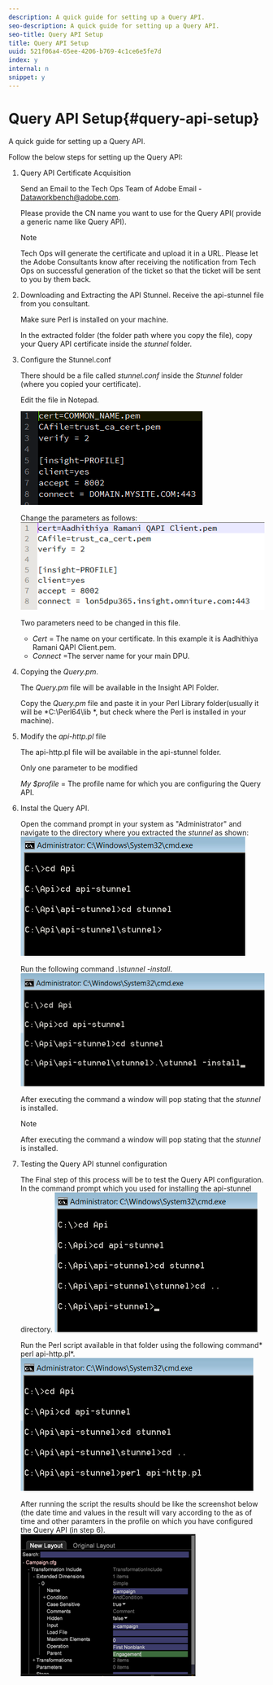 ```yaml
---
description: A quick guide for setting up a Query API.
seo-description: A quick guide for setting up a Query API.
seo-title: Query API Setup
title: Query API Setup
uuid: 521f06a4-65ee-4206-b769-4c1ce6e5fe7d
index: y
internal: n
snippet: y
---
```


# Query API Setup{#query-api-setup}

A quick guide for setting up a Query API.

Follow the below steps for setting up the Query API:

1. Query API Certificate Acquisition

   Send an Email to the Tech Ops Team of Adobe Email - Dataworkbench@adobe.com.

   Please provide the CN name you want to use for the Query API( provide a generic name like <Client> Query API). 

   >[!NOTE]
   >
   >Tech Ops will generate the certificate and upload it in a URL. Please let the Adobe Consultants know after receiving the notification from Tech Ops on successful generation of the ticket so that the ticket will be sent to you by them back.

1. Downloading and Extracting the API Stunnel. Receive the api-stunnel file from you consultant.

   Make sure Perl is installed on your machine.

   In the extracted folder (the folder path where you copy the file), copy your Query API certificate inside the *stunnel* folder. 

1. Configure the Stunnel.conf

   There should be a file called *stunnel.conf* inside the *Stunnel* folder (where you copied your certificate).

   Edit the file in Notepad. 

   ![](assets/dwb_impl_API1.png)

   Change the parameters as follows: ![](assets/dwb_impl_API2.png)

   Two parameters need to be changed in this file.

    * *Cert* = The name on your certificate. In this example it is Aadhithiya Ramani QAPI Client.pem. 
    * *Connect* =The server name for your main DPU.

1. Copying the *Query.pm*.

   The *Query.pm* file will be available in the Insight API Folder.

   Copy the *Query.pm* file and paste it in your Perl Library folder(usually it will be *C:\Perl64\lib *, but check where the Perl is installed in your machine). 

1. Modify the *api-http.pl* file

   The api-http.pl file will be available in the api-stunnel folder.

   Only one parameter to be modified

   *My $profile* = The profile name for which you are configuring the Query API. 

1. Instal the Query API.

   Open the command prompt in your system as "Administrator" and navigate to the directory where you extracted the *stunnel* as shown: ![](assets/dwb_impl_API3.png)

   Run the following command *.\stunnel -install*. ![](assets/dwb_impl_API4.png)

   After executing the command a window will pop stating that the *stunnel* is installed.

   >[!NOTE]
   >
   >After executing the command a window will pop stating that the *stunnel* is installed.

1. Testing the Query API stunnel configuration

   The Final step of this process will be to test the Query API configuration. In the command prompt which you used for installing the api-stunnel directory. ![](assets/dwb_impl_API5.png)

   Run the Perl script available in that folder using the following command* perl api-http.pl*. ![](assets/dwb_impl_API6.png)

   After running the script the results should be like the screenshot below (the date time and values in the result will vary according to the as of time and other paramters in the profile on which you have configured the Query API (in step 6). ![](assets/dwb_impl_API7.png)

